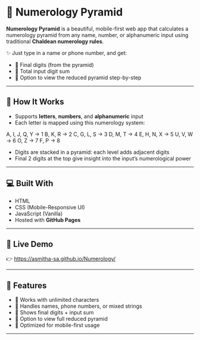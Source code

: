 # 🔮 Numerology Pyramid

**Numerology Pyramid** is a beautiful, mobile-first web app that calculates a numerology pyramid from any name, number, or alphanumeric input using traditional **Chaldean numerology rules**.

✨ Just type in a name or phone number, and get:
- 🎯 Final digits (from the pyramid)
- 🔢 Total input digit sum
- 🔻 Option to view the reduced pyramid step-by-step

---

## 🧠 How It Works

- Supports **letters**, **numbers**, and **alphanumeric** input
- Each letter is mapped using this numerology system:

A, I, J, Q, Y → 1
B, K, R → 2
C, G, L, S → 3
D, M, T → 4
E, H, N, X → 5
U, V, W → 6
O, Z → 7
F, P → 8


- Digits are stacked in a pyramid: each level adds adjacent digits
- Final 2 digits at the top give insight into the input’s numerological power

---

## 💻 Built With

- HTML
- CSS (Mobile-Responsive UI)
- JavaScript (Vanilla)
- Hosted with **GitHub Pages**

---

## 🚀 Live Demo

👉 https://asmitha-sa.github.io/Numerology/

---

## 📱 Features

- 🔢 Works with unlimited characters
- 💬 Handles names, phone numbers, or mixed strings
- 🎯 Shows final digits + input sum
- 🔽 Option to view full reduced pyramid
- 📲 Optimized for mobile-first usage

---


